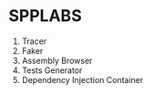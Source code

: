 # SPPLABS
1. Tracer
2. Faker
3. Assembly Browser
4. Tests Generator
5. Dependency Injection Container
